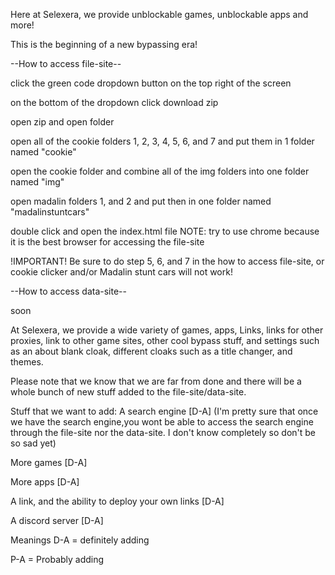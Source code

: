 Here at Selexera, we provide unblockable games, unblockable apps and more!

This is the beginning of a new bypassing era!

--How to access file-site--

click the green code dropdown button on the top right of the screen

on the bottom of the dropdown click download zip

open zip and open folder

open all of the cookie folders 1, 2, 3, 4, 5, 6, and 7 and put them in 1 folder named "cookie"

open the cookie folder and combine all of the img folders into one folder named "img"

open madalin folders 1, and 2 and put then in one folder named "madalinstuntcars"

double click and open the index.html file NOTE: try to use chrome because it is the best browser for accessing the file-site


!IMPORTANT!
Be sure to do step 5, 6, and 7 in the how to access file-site, or cookie clicker and/or Madalin stunt cars will not work!



--How to access data-site--

soon




At Selexera, we provide a wide variety of games, apps, Links, links for other proxies, link to other game sites, other cool bypass stuff, and settings such as an about blank cloak, different cloaks such as a title changer, and themes.

Please note that we know that we are far from done and there will be a whole bunch of new stuff added to the file-site/data-site.

Stuff that we want to add: A search engine [D-A] (I'm pretty sure that once we have the search engine,you wont be able to access the search engine through the file-site nor the data-site. I don't know completely so don't be so sad yet)

More games [D-A]

More apps [D-A]

A link, and the ability to deploy your own links [D-A]

A discord server [D-A]

Meanings D-A = definitely adding

P-A = Probably adding

